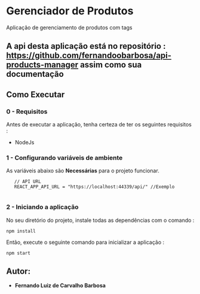 # Gerenciador de Produtos

Aplicação de gerenciamento de produtos com tags

A api desta aplicação está no repositório :
 https://github.com/fernandoobarbosa/api-products-manager 
assim como sua documentação
---
## Como Executar

### 0 - Requisitos
Antes de executar a aplicação, tenha certeza de ter os seguintes requisitos :

- NodeJs 

### 1 - Configurando variáveis de ambiente
As variáveis abaixo são **Necessárias** para o projeto funcionar.
```
   // API URL
   REACT_APP_API_URL = "https://localhost:44339/api/" //Exemplo
   
```

### 2 - Iniciando a aplicação

  No seu diretório do projeto, instale todas as dependências com o comando :
  ```
  npm install
  ```

  Então, execute o seguinte comando para inicializar a aplicação :
  ```
  npm start
  ```

## Autor:

* **Fernando Luiz de Carvalho Barbosa** 